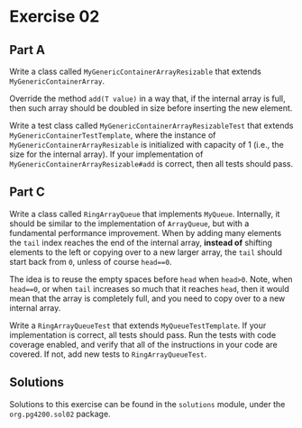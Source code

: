 # Exercise 02

## Part A

Write a class called `MyGenericContainerArrayResizable` that extends `MyGenericContainerArray`.

Override the method `add(T value)` in a way that, if the internal array is full,
then such array should be doubled in size before inserting the new element.

Write a test class called `MyGenericContainerArrayResizableTest` that extends `MyGenericContainerTestTemplate`,
where the instance of `MyGenericContainerArrayResizable` is initialized with capacity of 1 
(i.e., the size for the internal array).
If your implementation of `MyGenericContainerArrayResizable#add` is correct, then all tests should pass.



## Part C

Write a class called `RingArrayQueue` that implements `MyQueue`. 
Internally, it should be similar to the implementation of `ArrayQueue`, 
but with a fundamental performance improvement.
When by adding many elements the `tail` index reaches the end of the internal array,
**instead of** shifting elements to the left or copying over to a new larger array,
the `tail` should start back from `0`, unless of course `head==0`.
 
The idea is to reuse the empty spaces before `head` when `head>0`.
Note, when `head==0`, or when `tail` increases so much that it reaches `head`, then it would
mean that the array is completely full, and you need to copy over to a new internal array.

Write a `RingArrayQueueTest` that extends `MyQueueTestTemplate`. 
If your implementation is correct, all tests should pass.
Run the tests with code coverage enabled, and verify that all of the instructions in your
code are covered. If not, add new tests to `RingArrayQueueTest`.
 
## Solutions

Solutions to this exercise can be found in the `solutions`
module, under the `org.pg4200.sol02` package.

